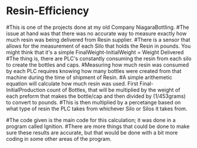 # Resin-Efficiency

#This is one of the projects done at my old Company NiagaraBottling. 
#The issue at hand was that there was no accurate way to measure exactly how much  resin was being delivered from Resin supplier.
#There is a sensor that allows for the measurement of each Silo that holds the Resin in pounds. You might think that it's a simple FinalWeight-InitialWeight = Weight Delivered
#The thing is, there are PLC's constantly consuming the resin from each silo to create the bottles and caps. 
#Measuring how much resin was consumed by each PLC requires knowing how many bottles were created from that machine during the time of shipment of Resin. 
#A simple arithemetic equation will calculate how much resin was used. First Final-InitialProduction count of Bottles, that will be multiplied by the weight of each preform that makes the bottle/cap and then divided by (1/453grams) to convert to pounds. 
#This is then multiplied by a percetange based on what type of resin the PLC takes from whichever Silo or Silos it takes from. 

#The code given is the main code for this calculation; it was done in a program called Ignition.
#There are more things that could be done to make sure these results are accurate, but that would be done with a bit more coding in some other areas of the program. 
